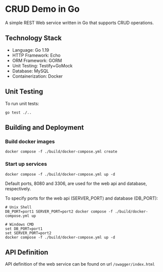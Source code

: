 # CRUD Demo in Go
A simple REST Web service written in Go that supports CRUD operations.

## Technology Stack
- Language:         Go 1.19
- HTTP Framework:   Echo
- ORM Framework:    GORM
- Unit Testing:     Testify+GoMock
- Database:         MySQL
- Containerization: Docker

## Unit Testing
To run unit tests:
```shell
go test ./..
```


## Building and Deployment
### Build docker images
```shell
docker compose -f ./build/docker-compose.yml create
```
### Start up services
```shell
docker compose -f ./build/docker-compose.yml up -d
```

Default ports, 8080 and 3306, are used for the web api and database, respectively.

To specify ports for the web api (SERVER_PORT) and database (DB_PORT):
```shell
# Unix Shell
DB_PORT=port1 SERVER_PORT=port2 docker compose -f ./build/docker-compose.yml up

# Windows CMD
set DB_PORT=port1
set SERVER_PORT=port2 
docker compose -f ./build/docker-compose.yml up -d
```


## API Definition
API definition of the web service can be found on url `/swagger/index.html`